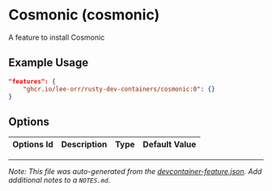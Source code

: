 
# Cosmonic (cosmonic)

A feature to install Cosmonic

## Example Usage

```json
"features": {
    "ghcr.io/lee-orr/rusty-dev-containers/cosmonic:0": {}
}
```

## Options

| Options Id | Description | Type | Default Value |
|-----|-----|-----|-----|




---

_Note: This file was auto-generated from the [devcontainer-feature.json](https://github.com/lee-orr/rusty-dev-containers/blob/main/src/cosmonic/devcontainer-feature.json).  Add additional notes to a `NOTES.md`._
